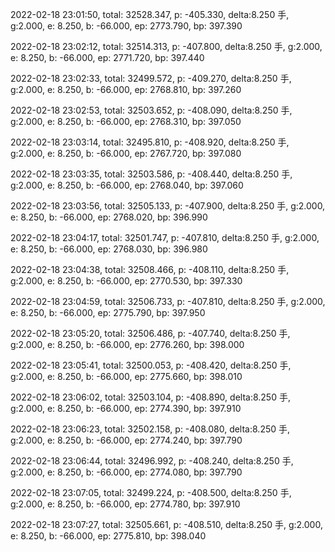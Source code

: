 2022-02-18 23:01:50, total: 32528.347, p: -405.330, delta:8.250 手, g:2.000, e: 8.250, b: -66.000, ep: 2773.790, bp: 397.390

2022-02-18 23:02:12, total: 32514.313, p: -407.800, delta:8.250 手, g:2.000, e: 8.250, b: -66.000, ep: 2771.720, bp: 397.440

2022-02-18 23:02:33, total: 32499.572, p: -409.270, delta:8.250 手, g:2.000, e: 8.250, b: -66.000, ep: 2768.810, bp: 397.260

2022-02-18 23:02:53, total: 32503.652, p: -408.090, delta:8.250 手, g:2.000, e: 8.250, b: -66.000, ep: 2768.310, bp: 397.050

2022-02-18 23:03:14, total: 32495.810, p: -408.920, delta:8.250 手, g:2.000, e: 8.250, b: -66.000, ep: 2767.720, bp: 397.080

2022-02-18 23:03:35, total: 32503.586, p: -408.440, delta:8.250 手, g:2.000, e: 8.250, b: -66.000, ep: 2768.040, bp: 397.060

2022-02-18 23:03:56, total: 32505.133, p: -407.900, delta:8.250 手, g:2.000, e: 8.250, b: -66.000, ep: 2768.020, bp: 396.990

2022-02-18 23:04:17, total: 32501.747, p: -407.810, delta:8.250 手, g:2.000, e: 8.250, b: -66.000, ep: 2768.030, bp: 396.980

2022-02-18 23:04:38, total: 32508.466, p: -408.110, delta:8.250 手, g:2.000, e: 8.250, b: -66.000, ep: 2770.530, bp: 397.330

2022-02-18 23:04:59, total: 32506.733, p: -407.810, delta:8.250 手, g:2.000, e: 8.250, b: -66.000, ep: 2775.790, bp: 397.950

2022-02-18 23:05:20, total: 32506.486, p: -407.740, delta:8.250 手, g:2.000, e: 8.250, b: -66.000, ep: 2776.260, bp: 398.000

2022-02-18 23:05:41, total: 32500.053, p: -408.420, delta:8.250 手, g:2.000, e: 8.250, b: -66.000, ep: 2775.660, bp: 398.010

2022-02-18 23:06:02, total: 32503.104, p: -408.890, delta:8.250 手, g:2.000, e: 8.250, b: -66.000, ep: 2774.390, bp: 397.910

2022-02-18 23:06:23, total: 32502.158, p: -408.080, delta:8.250 手, g:2.000, e: 8.250, b: -66.000, ep: 2774.240, bp: 397.790

2022-02-18 23:06:44, total: 32496.992, p: -408.240, delta:8.250 手, g:2.000, e: 8.250, b: -66.000, ep: 2774.080, bp: 397.790

2022-02-18 23:07:05, total: 32499.224, p: -408.500, delta:8.250 手, g:2.000, e: 8.250, b: -66.000, ep: 2774.780, bp: 397.910

2022-02-18 23:07:27, total: 32505.661, p: -408.510, delta:8.250 手, g:2.000, e: 8.250, b: -66.000, ep: 2775.810, bp: 398.040